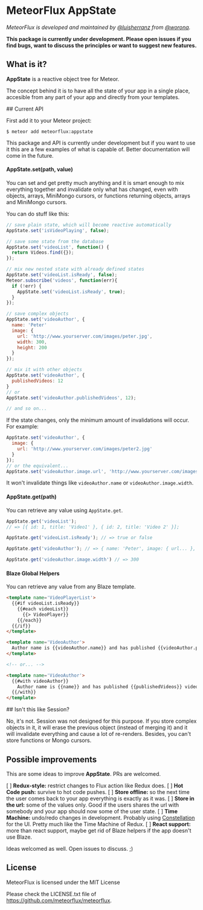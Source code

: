 # MeteorFlux AppState

*MeteorFlux is developed and maintained by [@luisherranz](https://github.com/LuisHerranz) from [@worona](https://github.com/worona).*

**This package is currently under development. Please open issues if you find bugs, want to discuss the principles or want to suggest new features.**

## What is it?

**AppState** is a reactive object tree for Meteor.

The concept behind it is to have all the state of your app in a single place, accesible from any part of your app and directly from your templates.

## Current API

First add it to your Meteor project:

```
$ meteor add meteorflux:appstate
```

This package and API is currently under development but if you want to use it this are a few examples of what is capable of. Better documentation will come in the future.

#### AppState.set(path, value)

You can set and get pretty much anything and it is smart enough to mix everything together and invalidate only what has changed, even with objects, arrays, MiniMongo cursors, or functions returning objects, arrays and MiniMongo cursors.

You can do stuff like this:

```javascript
// save plain state, which will become reactive automatically
AppState.set('isVideoPlaying', false);

// save some state from the database
AppState.set('videoList', function() {
  return Videos.find({});
});

// mix new nested state with already defined states
AppState.set('videoList.isReady', false);
Meteor.subscribe('videos', function(err){
  if (!err) {
    AppState.set('videoList.isReady', true);
  }
});

// save complex objects
AppState.set('videoAuthor', {
  name: 'Peter'
  image: {
    url: 'http://www.yourserver.com/images/peter.jpg',
    width: 300,
    height: 200
  }
});

// mix it with other objects
AppState.set('videoAuthor', {
  publishedVideos: 12
}
// or
AppState.set('videoAuthor.publishedVideos', 12);

// and so on...
```

If the state changes, only the minimum amount of invalidations will occur. For example:

```javascript
AppState.set('videoAuthor', {
  image: {
    url: 'http://www.yourserver.com/images/peter2.jpg'
  }
});
// or the equivalent...
AppState.set('videoAuthor.image.url', 'http://www.yourserver.com/images/peter2.jpg');
```

It won't invalidate things like `videoAuthor.name` or `videoAuthor.image.width`.

#### AppState.get(path)

You can retrieve any value using `AppState.get`.

```javascript
AppState.get('videoList');
// => [{ id: 1, title: 'Video1' }, { id: 2, title: 'Video 2' }];

AppState.get('videoList.isReady'); // => true or false  

AppState.get('videoAuthor'); // => { name: 'Peter', image: { url... }, publishedVideos: 12 }

AppState.get('videoAuthor.image.width') // => 300
```

#### Blaze Global Helpers

You can retrieve any value from any Blaze template.

```html
<template name='VideoPlayerList'>
  {{#if videoList.isReady}}
    {{#each videoList}}
      {{> VideoPlayer}}
    {{/each}}
  {{/if}}
</template>

<template name='VideoAuthor'>
  Author name is {{videoAuthor.name}} and has published {{videoAuthor.publishedVideos}} videos.
</template>

<!-- or... -->

<template name='VideoAuthor'>
  {{#with videoAuthor}}
    Author name is {{name}} and has published {{publishedVideos}} videos.
  {{/with}}
</template>
```
## Isn't this like Session?

No, it's not. Session was not designed for this purpose. If you store complex objects in it, it will erase the previous object (instead of merging it) and it will invalidate everything and cause a lot of re-renders. Besides, you can't store functions or Mongo cursors.

## Possible improvements

This are some ideas to improve **AppState**. PRs are welcomed.

[ ] **Redux-style:** restrict changes to Flux action like Redux does.
[ ] **Hot Code push:** survive to hot code pushes.
[ ] **Store offline:** so the next time the user comes back to your app everything is exactly as it was.
[ ] **Store in the url:** some of the values only. Good if the users shares the url with somebody and your app should now some of the user state.
[ ] **Time Machine:** undo/redo changes in development. Probably using [Constellation](https://atmospherejs.com/babrahams/constellation) for the UI. Pretty much like the Time Machine of Redux.
[ ] **React support:** more than react support, maybe get rid of Blaze helpers if the app doesn't use Blaze.

Ideas welcomed as well. Open issues to discuss. ;)

## License

MeteorFlux is licensed under the MIT License

Please check the LICENSE.txt file of https://github.com/meteorflux/meteorflux.
